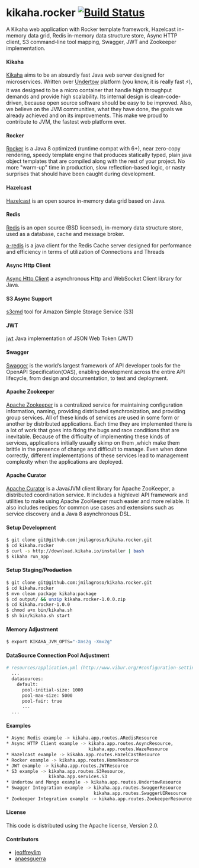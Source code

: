 # kikaha.rocker [![Build Status](https://travis-ci.org/jmilagroso/kikaha.rocker.svg?branch=master)](https://travis-ci.org/jmilagroso/kikaha.rocker) 
A Kikaha web application with Rocker template framework, Hazelcast in-memory data grid, Redis in-memory data structure store, Async HTTP client, S3 command-line tool mapping, Swagger, JWT and Zookeeper implementation.

#### Kikaha
[Kikaha](http://get.kikaha.io/v1.6/docs/what-is-kikaha) aims to be an absurdly fast Java web server designed for microservices. Written over [Undertow](http://undertow.io/) platform (you know, it is really fast :zap:), it was designed to be a micro container that handle high throughput demands and provide high scalability. Its internal design is clean-code-driven, because open source software should be easy to be improved. Also, we believe on the JVM communities, what they have done, the goals we already achieved and on its improvements. This make we proud to contribute to JVM, the fastest web platform ever.

#### Rocker
[Rocker](https://github.com/fizzed/rocker) is a Java 8 optimized (runtime compat with 6+), near zero-copy rendering, speedy template engine that produces statically typed, plain java object templates that are compiled along with the rest of your project. No more "warm-up" time in production, slow reflection-based logic, or nasty surprises that should have been caught during development.

#### Hazelcast
[Hazelcast](https://hazelcast.org/getting-started-with-hazelcast/) is an open source in-memory data grid based on Java.

#### Redis
[Redis](https://redis.io/) is an open source (BSD licensed), in-memory data structure store, used as a database, cache and message broker.

[a-redis](http://aredis.sourceforge.net/) is a java client for the Redis Cache server designed for performance and efficiency in terms of utilization of Connections and Threads

#### Async Http Client
[Async Http Client](https://github.com/AsyncHttpClient/async-http-client) a asynchronous Http and WebSocket Client library for Java.

#### S3 Async Support
[s3cmd](https://github.com/s3tools/s3cmd) tool for Amazon Simple Storage Service (S3)

#### JWT
[jwt](https://github.com/auth0/java-jwt) Java implementation of JSON Web Token (JWT)

#### Swagger 
[Swagger](http://swagger.io/) is the world’s largest framework of API developer tools for the OpenAPI Specification(OAS), enabling development across the entire API lifecycle, from design and documentation, to test and deployment.

#### Apache Zookeeper
[Apache Zookeeper](https://zookeeper.apache.org/) is a centralized service for maintaining configuration information, naming, providing distributed synchronization, and providing group services. All of these kinds of services are used in some form or another by distributed applications. Each time they are implemented there is a lot of work that goes into fixing the bugs and race conditions that are inevitable. Because of the difficulty of implementing these kinds of services, applications initially usually skimp on them ,which make them brittle in the presence of change and difficult to manage. Even when done correctly, different implementations of these services lead to management complexity when the applications are deployed.

#### Apache Curator
[Apache Curator](http://curator.apache.org/) is a Java/JVM client library for Apache ZooKeeper, a distributed coordination service. It includes a highlevel API framework and utilities to make using Apache ZooKeeper much easier and more reliable. It also includes recipes for common use cases and extensions such as service discovery and a Java 8 asynchronous DSL.

#### Setup Development

```sh
$ git clone git@github.com:jmilagroso/kikaha.rocker.git
$ cd kikaha.rocker
$ curl -s http://download.kikaha.io/installer | bash
$ kikaha run_app
```

#### Setup Staging/~~Production~~
```sh
$ git clone git@github.com:jmilagroso/kikaha.rocker.git
$ cd kikaha.rocker
$ mvn clean package kikaha:package
$ cd output/ && unzip kikaha.rocker-1.0.0.zip
$ cd kikaha.rocker-1.0.0
$ chmod a+x bin/kikaha.sh
$ sh bin/kikaha.sh start
```

#### Memory Adjustment
```sh
$ export KIKAHA_JVM_OPTS="-Xms2g -Xmx2g"
```

#### DataSource Connection Pool Adjustment
```sh
# resources/application.yml (http://www.vibur.org/#configuration-settings)
  ...
  datasources:
    default:
      pool-initial-size: 1000
      pool-max-size: 5000
      pool-fair: true
      ...
  ...
```

#### Examples
```sh
* Async Redis example -> kikaha.app.routes.ARedisResource
* Async HTTP Client example -> kikaha.app.routes.AsyncResource, 
                               kikaha.app.routes.WazeResource
* Hazelcast example -> kikaha.app.routes.HazelCastResource
* Rocker example -> kikaha.app.routes.HomeResource
* JWT example -> kikaha.app.routes.JWTResource
* S3 example -> kikaha.app.routes.S3Resource, 
                kikaha.app.services.S3
* Undertow and Mongo example -> kikaha.app.routes.UndertowResource
* Swagger Integration example -> kikaha.app.routes.SwaggerResource
                                 kikaha.app.routes.SwaggerUIResource
* Zookeeper Integration example -> kikaha.app.routes.ZookeeperResource                                 
```

#### License
This code is distributed using the Apache license, Version 2.0.

#### Contributors
* [jeoffreylim](https://github.com/jeoffreylim) 
* [anaesguerra](https://github.com/anaesguerra)
